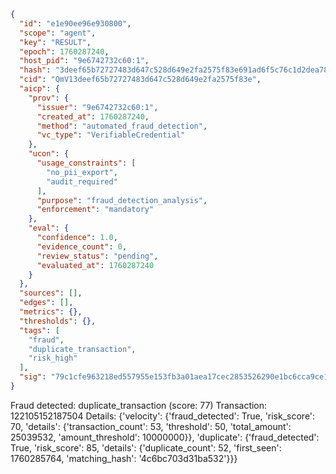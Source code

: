 ```json
{
  "id": "e1e90ee96e930800",
  "scope": "agent",
  "key": "RESULT",
  "epoch": 1760287240,
  "host_pid": "9e6742732c60:1",
  "hash": "3deef65b72727483d647c528d649e2fa2575f83e691ad6f5c76c1d2dea78c2b1",
  "cid": "QmV13deef65b72727483d647c528d649e2fa2575f83e",
  "aicp": {
    "prov": {
      "issuer": "9e6742732c60:1",
      "created_at": 1760287240,
      "method": "automated_fraud_detection",
      "vc_type": "VerifiableCredential"
    },
    "ucon": {
      "usage_constraints": [
        "no_pii_export",
        "audit_required"
      ],
      "purpose": "fraud_detection_analysis",
      "enforcement": "mandatory"
    },
    "eval": {
      "confidence": 1.0,
      "evidence_count": 0,
      "review_status": "pending",
      "evaluated_at": 1760287240
    }
  },
  "sources": [],
  "edges": [],
  "metrics": {},
  "thresholds": {},
  "tags": [
    "fraud",
    "duplicate_transaction",
    "risk_high"
  ],
  "sig": "79c1cfe963218ed557955e153fb3a01aea17cec2853526290e1bc6cca9ce15ac"
}
```

Fraud detected: duplicate_transaction (score: 77)
Transaction: 122105152187504
Details: {'velocity': {'fraud_detected': True, 'risk_score': 70, 'details': {'transaction_count': 53, 'threshold': 50, 'total_amount': 25039532, 'amount_threshold': 10000000}}, 'duplicate': {'fraud_detected': True, 'risk_score': 85, 'details': {'duplicate_count': 52, 'first_seen': 1760285764, 'matching_hash': '4c6bc703d31ba532'}}}